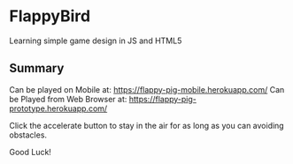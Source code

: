 # FlappyBird
Learning simple game design in JS and HTML5
## Summary
Can be played on Mobile at: https://flappy-pig-mobile.herokuapp.com/
Can be Played from Web Browser at: https://flappy-pig-prototype.herokuapp.com/

Click the accelerate button to stay in the air for as long as you can avoiding obstacles.

Good Luck!
